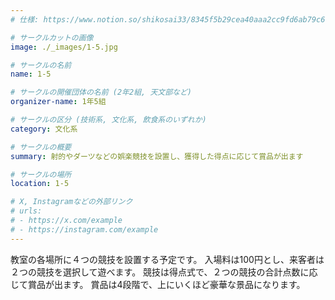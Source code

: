 ```yaml
---
# 仕様: https://www.notion.so/shikosai33/8345f5b29cea40aaa2cc9fd6ab79c6a6?pvs=4#5438a1577b604f39a67658a72f2283b8

# サークルカットの画像
image: ./_images/1-5.jpg

# サークルの名前
name: 1-5

# サークルの開催団体の名前 (2年2組, 天文部など)
organizer-name: 1年5組

# サークルの区分 (技術系, 文化系, 飲食系のいずれか)
category: 文化系

# サークルの概要
summary: 射的やダーツなどの娯楽競技を設置し、獲得した得点に応じて賞品が出ます

# サークルの場所
location: 1-5

# X, Instagramなどの外部リンク
# urls:
# - https://x.com/example
# - https://instagram.com/example
---
```

教室の各場所に４つの競技を設置する予定です。
入場料は100円とし、来客者は２つの競技を選択して遊べます。
競技は得点式で、２つの競技の合計点数に応じて賞品が出ます。
賞品は4段階で、上にいくほど豪華な景品になります。
